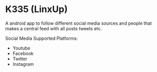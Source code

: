 # K335 (LinxUp)

A android app to follow different social media sources and people that makes a central feed with all posts tweets etc.

Social Media Supported Platforms:
  - Youtube
  - Facebook
  - Twitter
  - Instagram
